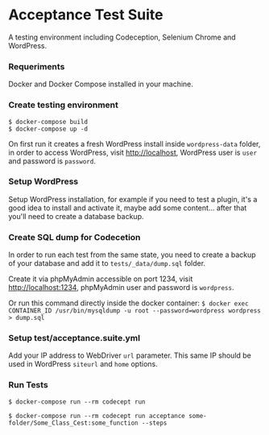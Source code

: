 # Acceptance Test Suite

A testing environment including Codeception, Selenium Chrome and WordPress.

### Requeriments
Docker and Docker Compose installed in your machine.

### Create testing environment
```
$ docker-compose build
$ docker-compose up -d
```

On first run it creates a fresh WordPress install inside `wordpress-data` folder, in order to access WordPress, visit [http://localhost](http://localhost), WordPress user is `user` and password is `password`.

### Setup WordPress
Setup WordPress installation, for example if you need to test a plugin, it's a good idea to install and activate it, maybe add some content... after that you'll need to create a database backup.

### Create SQL dump for Codecetion
In order to run each test from the same state, you need to create a backup of your database and add it to `tests/_data/dump.sql` folder.

Create it via phpMyAdmin accessible on port 1234, visit [http://localhost:1234](http://localhost:1234), phpMyAdmin user and password is `wordpress`.

Or run this command directly inside the docker container:
`$ docker exec CONTAINER_ID /usr/bin/mysqldump -u root --password=wordpress wordpress > dump.sql`

### Setup test/acceptance.suite.yml
Add your IP address to WebDriver `url` parameter. This same IP should be used in WordPress `siteurl` and `home` options.

### Run Tests
`$ docker-compose run --rm codecept run`

`$ docker-compose run --rm codecept run acceptance some-folder/Some_Class_Cest:some_function --steps`
